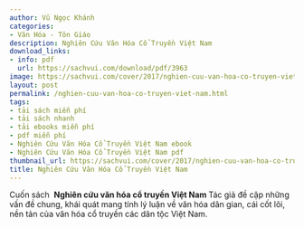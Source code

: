 ```yaml
---
author: Vũ Ngọc Khánh
categories:
- Văn Hóa - Tôn Giáo
description: Nghiên Cứu Văn Hóa Cổ Truyền Việt Nam
download_links:
- info: pdf
  url: https://sachvui.com/download/pdf/3963
image: https://sachvui.com/cover/2017/nghien-cuu-van-hoa-co-truyen-viet-nam.jpg
layout: post
permalink: /nghien-cuu-van-hoa-co-truyen-viet-nam.html
tags:
- tải sách miễn phí
- tải sách nhanh
- tải ebooks miễn phí
- pdf miễn phí
- Nghiên Cứu Văn Hóa Cổ Truyền Việt Nam ebook
- Nghiên Cứu Văn Hóa Cổ Truyền Việt Nam pdf
thumbnail_url: https://sachvui.com/cover/2017/nghien-cuu-van-hoa-co-truyen-viet-nam.jpg
title: Nghiên Cứu Văn Hóa Cổ Truyền Việt Nam
---
```


 <div class="item-desc text-justify"> <p>Cuốn sách  <strong>Nghiên cứu văn hóa cổ truyền Việt Nam </strong>Tác giả đề cập những vấn đề chung, khái quát mang tính lý luận về văn hóa dân gian, cái cốt lõi, nền tản của văn hóa cổ truyền các dân tộc Việt Nam. </p> </div>